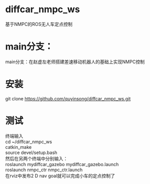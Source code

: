 # diffcar_nmpc_ws  
基于NMPC的ROS无人车定点控制  
# main分支： 
main分支：在赵虚左老师搭建差速移动机器人的基础上实现NMPC控制  

# 安装
git clone https://github.com/quyinsong/diffcar_nmpc_ws.git  
# 测试  
终端输入  
cd ~/diffcar_nmpc_ws  
catkin_make  
source devel/setup.bash  
然后在另两个终端中分别输入：  
roslaunch mydiffcar_gazebo mydiffcar_gazebo.launch  
roslaunch nmpc_ctr nmpc_ctr.launch  
在rviz中发布2 D nav goal就可以完成小车的定点控制了  



